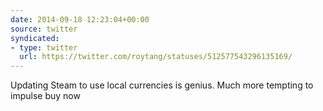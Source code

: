 ```yaml
---
date: 2014-09-18 12:23:04+00:00
source: twitter
syndicated:
- type: twitter
  url: https://twitter.com/roytang/statuses/512577543296135169/
---
```


Updating Steam to use local currencies is genius. Much more tempting to impulse buy now